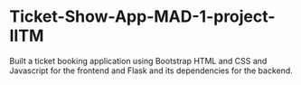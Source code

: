 # Ticket-Show-App-MAD-1-project-IITM
Built a ticket booking application using Bootstrap HTML and CSS and Javascript for the frontend and Flask and its dependencies for the backend.
